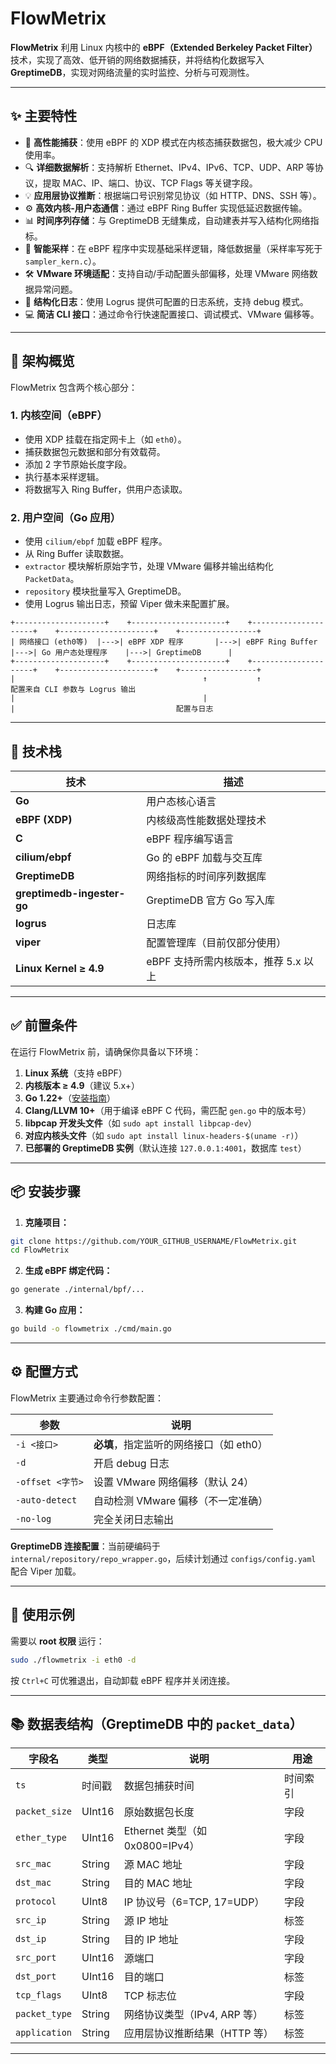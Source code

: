 # FlowMetrix

**FlowMetrix** 利用 Linux 内核中的 **eBPF（Extended Berkeley Packet Filter）** 技术，实现了高效、低开销的网络数据捕获，并将结构化数据写入 **GreptimeDB**，实现对网络流量的实时监控、分析与可观测性。

---

## ✨ 主要特性

- 🚀 **高性能捕获**：使用 eBPF 的 XDP 模式在内核态捕获数据包，极大减少 CPU 使用率。
- 🔍 **详细数据解析**：支持解析 Ethernet、IPv4、IPv6、TCP、UDP、ARP 等协议，提取 MAC、IP、端口、协议、TCP Flags 等关键字段。
- 💡 **应用层协议推断**：根据端口号识别常见协议（如 HTTP、DNS、SSH 等）。
- ⚙️ **高效内核-用户态通信**：通过 eBPF Ring Buffer 实现低延迟数据传输。
- 📊 **时间序列存储**：与 GreptimeDB 无缝集成，自动建表并写入结构化网络指标。
- 🧠 **智能采样**：在 eBPF 程序中实现基础采样逻辑，降低数据量（采样率写死于 `sampler_kern.c`）。
- 🛠️ **VMware 环境适配**：支持自动/手动配置头部偏移，处理 VMware 网络数据异常问题。
- 📝 **结构化日志**：使用 Logrus 提供可配置的日志系统，支持 debug 模式。
- 💻 **简洁 CLI 接口**：通过命令行快速配置接口、调试模式、VMware 偏移等。

---

## 🧱 架构概览

FlowMetrix 包含两个核心部分：

### 1. 内核空间（eBPF）

- 使用 XDP 挂载在指定网卡上（如 `eth0`）。
- 捕获数据包元数据和部分有效载荷。
- 添加 2 字节原始长度字段。
- 执行基本采样逻辑。
- 将数据写入 Ring Buffer，供用户态读取。

### 2. 用户空间（Go 应用）

- 使用 `cilium/ebpf` 加载 eBPF 程序。
- 从 Ring Buffer 读取数据。
- `extractor` 模块解析原始字节，处理 VMware 偏移并输出结构化 `PacketData`。
- `repository` 模块批量写入 GreptimeDB。
- 使用 Logrus 输出日志，预留 Viper 做未来配置扩展。

```
+--------------------+    +---------------------+    +---------------------+    +---------------------+    +-----------------+
| 网络接口 (eth0等)  |--->| eBPF XDP 程序       |--->| eBPF Ring Buffer    |--->| Go 用户态处理程序    |--->| GreptimeDB      |
+--------------------+    +---------------------+    +---------------------+    +---------------------+    +-----------------+
|                                          ↑           ↑                    配置来自 CLI 参数与 Logrus 输出
|                                          |
|                                    配置与日志
```

---

## 🧰 技术栈

| 技术                         | 描述                                                       |
|------------------------------|------------------------------------------------------------|
| **Go**                       | 用户态核心语言                                             |
| **eBPF (XDP)**               | 内核级高性能数据处理技术                                   |
| **C**                        | eBPF 程序编写语言                                          |
| **cilium/ebpf**              | Go 的 eBPF 加载与交互库                                    |
| **GreptimeDB**               | 网络指标的时间序列数据库                                   |
| **greptimedb-ingester-go**   | GreptimeDB 官方 Go 写入库                                  |
| **logrus**                   | 日志库                                                     |
| **viper**                    | 配置管理库（目前仅部分使用）                              |
| **Linux Kernel ≥ 4.9**       | eBPF 支持所需内核版本，推荐 5.x 以上                        |

---

## ✅ 前置条件

在运行 FlowMetrix 前，请确保你具备以下环境：

1. **Linux 系统**（支持 eBPF）
2. **内核版本 ≥ 4.9**（建议 5.x+）
3. **Go 1.22+**（[安装指南](https://go.dev/doc/install)）
4. **Clang/LLVM 10+**（用于编译 eBPF C 代码，需匹配 `gen.go` 中的版本号）
5. **libpcap 开发头文件**（如 `sudo apt install libpcap-dev`）
6. **对应内核头文件**（如 `sudo apt install linux-headers-$(uname -r)`）
7. **已部署的 GreptimeDB 实例**（默认连接 `127.0.0.1:4001`，数据库 `test`）

---

## 📦 安装步骤

1. **克隆项目：**

```bash
git clone https://github.com/YOUR_GITHUB_USERNAME/FlowMetrix.git
cd FlowMetrix
```

2. **生成 eBPF 绑定代码：**

```bash
go generate ./internal/bpf/...
```

3. **构建 Go 应用：**

```bash
go build -o flowmetrix ./cmd/main.go
```

---

## ⚙️ 配置方式

FlowMetrix 主要通过命令行参数配置：

| 参数              | 说明                                     |
|-------------------|------------------------------------------|
| `-i <接口>`       | **必填**，指定监听的网络接口（如 eth0） |
| `-d`              | 开启 debug 日志                          |
| `-offset <字节>`  | 设置 VMware 网络偏移（默认 24）          |
| `-auto-detect`    | 自动检测 VMware 偏移（不一定准确）       |
| `-no-log`         | 完全关闭日志输出                          |

**GreptimeDB 连接配置**：当前硬编码于 `internal/repository/repo_wrapper.go`，后续计划通过 `configs/config.yaml` 配合 Viper 加载。

---

## 🚀 使用示例

需要以 **root 权限** 运行：

```bash
sudo ./flowmetrix -i eth0 -d
```

按 `Ctrl+C` 可优雅退出，自动卸载 eBPF 程序并关闭连接。

---

## 📚 数据表结构（GreptimeDB 中的 `packet_data`）

| 字段名         | 类型       | 说明                                | 用途       |
|----------------|------------|-------------------------------------|------------|
| `ts`           | 时间戳     | 数据包捕获时间                      | 时间索引   |
| `packet_size`  | UInt16     | 原始数据包长度                      | 字段       |
| `ether_type`   | UInt16     | Ethernet 类型（如 0x0800=IPv4）     | 字段       |
| `src_mac`      | String     | 源 MAC 地址                         | 字段       |
| `dst_mac`      | String     | 目的 MAC 地址                       | 字段       |
| `protocol`     | UInt8      | IP 协议号（6=TCP, 17=UDP）          | 字段       |
| `src_ip`       | String     | 源 IP 地址                          | 标签       |
| `dst_ip`       | String     | 目的 IP 地址                        | 字段       |
| `src_port`     | UInt16     | 源端口                              | 字段       |
| `dst_port`     | UInt16     | 目的端口                            | 标签       |
| `tcp_flags`    | UInt8      | TCP 标志位                          | 字段       |
| `packet_type`  | String     | 网络协议类型（IPv4, ARP 等）        | 标签       |
| `application`  | String     | 应用层协议推断结果（HTTP 等）      | 标签       |

---
